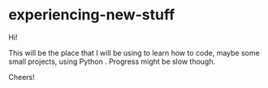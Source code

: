 # experiencing-new-stuff

Hi!

This will be the place that I will be using to learn how to code, maybe some small projects, using Python .
Progress might be slow though.

Cheers!

